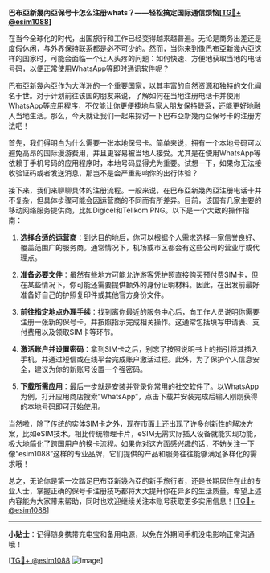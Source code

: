 **巴布亞新幾內亞保号卡怎么注册whats？——轻松搞定国际通信烦恼[[TG💪+ @esim1088](https://t.me/s/esim1088)]**

在当今全球化的时代，出国旅行和工作已经变得越来越普遍。无论是商务出差还是度假休闲，与外界保持联系都是必不可少的。然而，当你来到像巴布亞新幾內亞这样的国家时，可能会面临一个让人头疼的问题：如何快速、方便地获取当地的电话号码，以便正常使用WhatsApp等即时通讯软件呢？

巴布亞新幾內亞作为大洋洲的一个重要国家，以其丰富的自然资源和独特的文化闻名于世。对于计划前往该国的朋友来说，了解如何在当地注册电话卡并使用WhatsApp等应用程序，不仅能让你更便捷地与家人朋友保持联系，还能更好地融入当地生活。那么，今天就让我们一起来探讨一下巴布亞新幾內亞保号卡的注册方法吧！

首先，我们得明白为什么需要一张本地保号卡。简单来说，拥有一个本地号码可以避免高昂的国际漫游费用，并且更容易被当地人接受。尤其是在使用WhatsApp等依赖于手机号码的应用程序时，本地号码显得尤为重要。试想一下，如果你无法接收验证码或者发送消息，那岂不是会严重影响你的出行体验？

接下来，我们来聊聊具体的注册流程。一般来说，在巴布亞新幾內亞注册电话卡并不复杂，但具体步骤可能会因运营商的不同而有所差异。目前，该国有几家主要的移动网络服务提供商，比如Digicel和Telikom PNG。以下是一个大致的操作指南：

1. **选择合适的运营商**：到达目的地后，你可以根据个人需求选择一家信誉良好、覆盖范围广的服务商。通常情况下，机场或市区都会有这些公司的营业厅或代理点。

2. **准备必要文件**：虽然有些地方可能允许游客凭护照直接购买预付费SIM卡，但在某些情况下，你可能还需要提供额外的身份证明材料。因此，在出发前最好准备好自己的护照复印件或其他官方身份文件。

3. **前往指定地点办理手续**：找到离你最近的服务中心后，向工作人员说明你需要注册一张新的保号卡，并按照指示完成相关操作。这通常包括填写申请表、支付费用以及领取SIM卡等环节。

4. **激活账户并设置密码**：拿到SIM卡之后，别忘了按照说明书上的指引将其插入手机，并通过短信或在线平台完成账户激活过程。此外，为了保护个人信息安全，建议为你的新账号设置一个强密码。

5. **下载所需应用**：最后一步就是安装并登录你常用的社交软件了。以WhatsApp为例，打开应用商店搜索“WhatsApp”，点击下载并安装完成后输入刚刚获得的本地号码即可开始使用。

当然啦，除了传统的实体SIM卡之外，现在市面上还出现了许多创新性的解决方案，比如eSIM技术。相比传统物理卡片，eSIM无需实际插入设备就能实现功能，极大地简化了跨国用户的换卡流程。如果你对这方面感兴趣的话，不妨关注一下像“esim1088”这样的专业品牌，它们提供的产品和服务往往能够满足多样化的需求哦！

总之，无论你是第一次踏足巴布亞新幾內亞的新手旅行者，还是长期居住在此的专业人士，掌握正确的保号卡注册技巧都将大大提升你在异乡的生活质量。希望上述内容能为大家带来帮助，同时也欢迎继续关注本账号获取更多实用信息！[[TG💪+ @esim1088](https://t.me/s/esim1088)]

---

**小贴士**：记得随身携带充电宝和备用电源，以免在外期间手机没电影响正常沟通哦！

[[TG💪+ @esim1088](https://t.me/s/esim1088) ![Image](https://i.postimg.cc/4NQfJmqS/Snipaste-2025-05-13-00-14-12.png)]